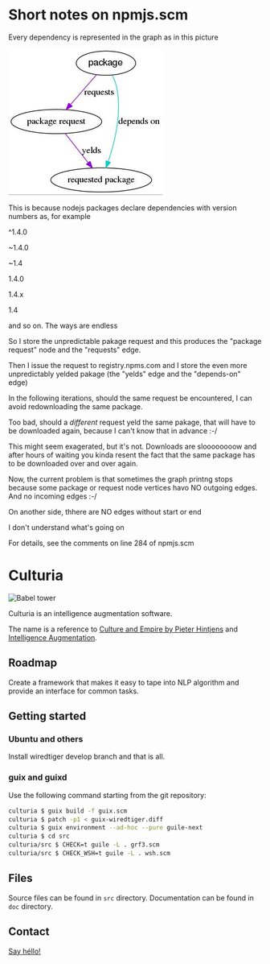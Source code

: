 # Short notes on npmjs.scm




Every dependency is represented in the graph as in this picture

![example dependency depicted](for-the-manual.jpg)

This is because nodejs packages declare dependencies with version numbers as, for example

\^1.4.0

~1.4.0

~1.4

1.4.0

1.4.x

1.4



and so on. The ways are endless

So I store the unpredictable pakage request and this produces the "package request" node and the "requests" edge. 

Then I issue the request to registry.npms.com and I store the even more unpredictably yelded pakage (the "yelds" edge and the "depends-on" edge)

In the following iterations, should the same request be encountered, I can avoid redownloading the same package.

Too bad, should a _different_ request yeld the same pakage, that will have to be downloaded again, because I can't know that in advance :-/

This might seem exagerated, but it's not. Downloads are sloooooooow and after hours of waiting you kinda resent the fact that the same package has to be downloaded over and over again.

Now, the current problem is that sometimes the graph printng stops because some package or request node vertices havo NO outgoing edges. And no incoming edges :-/

On another side, thhere are NO edges without start or end

I don't understand what's going on

For details, see the comments on line 284 of npmjs.scm

# Culturia

![Babel tower](https://upload.wikimedia.org/wikipedia/commons/thumb/2/27/Tower_of_Babel_cropped_square.jpg/480px-Tower_of_Babel_cropped_square.jpg)

Culturia is an intelligence augmentation software.

The name is a reference to
[Culture and Empire by Pieter Hintjens](http://cultureandempire.com) and
[Intelligence Augmentation](https://en.wikipedia.org/wiki/Intelligence_amplification).

## Roadmap

Create a framework that makes it easy to tape into NLP algorithm and provide an
interface for common tasks.

## Getting started

### Ubuntu and others

Install wiredtiger develop branch and that is all.

### guix and guixd

Use the following command starting from the git repository:

```bash
culturia $ guix build -f guix.scm
culturia $ patch -p1 < guix-wiredtiger.diff
culturia $ guix environment --ad-hoc --pure guile-next
culturia $ cd src
culturia/src $ CHECK=t guile -L . grf3.scm 
culturia/src $ CHECK_WSH=t guile -L . wsh.scm
```

## Files

Source files can be found in `src` directory.
Documentation can be found in `doc` directory.

## Contact

[Say héllo!](mailto:amirouche@hypermove.net)
